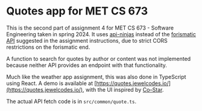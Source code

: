 # Quotes app for MET CS 673
This is the second part of assignment 4 for MET CS 673 - Software Engineering taken in spring 2024. It uses [api-ninjas](https://api-ninjas.com/api/quotes) instead of the [forismatic API](https://forismatic.com/en/api/) suggested in the assignment instructions, due to strict CORS restrictions on the forismatic end.

A function to search for quotes by author or content was not implemented because neither API provides an endpoint with that functionality.

Much like the weather app assignment, this was also done in TypeScript using React. A demo is available at [https://quotes.jewelcodes.io/](https://quotes.jewelcodes.io/), with the UI inspired by [Co–Star](https://www.costarastrology.com). 

The actual API fetch code is in `src/common/quote.ts`.

